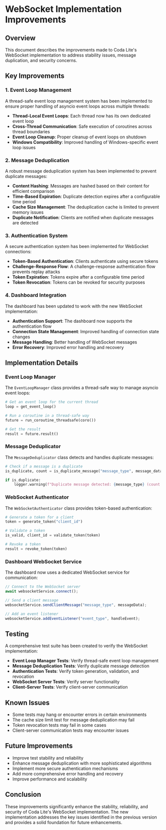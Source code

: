 # WebSocket Implementation Improvements

## Overview

This document describes the improvements made to Coda Lite's WebSocket implementation to address stability issues, message duplication, and security concerns.

## Key Improvements

### 1. Event Loop Management

A thread-safe event loop management system has been implemented to ensure proper handling of asyncio event loops across multiple threads:

- **Thread-Local Event Loops**: Each thread now has its own dedicated event loop
- **Cross-Thread Communication**: Safe execution of coroutines across thread boundaries
- **Event Loop Cleanup**: Proper cleanup of event loops on shutdown
- **Windows Compatibility**: Improved handling of Windows-specific event loop issues

### 2. Message Deduplication

A robust message deduplication system has been implemented to prevent duplicate messages:

- **Content Hashing**: Messages are hashed based on their content for efficient comparison
- **Time-Based Expiration**: Duplicate detection expires after a configurable time period
- **Cache Size Management**: The deduplication cache is limited to prevent memory issues
- **Duplicate Notification**: Clients are notified when duplicate messages are detected

### 3. Authentication System

A secure authentication system has been implemented for WebSocket connections:

- **Token-Based Authentication**: Clients authenticate using secure tokens
- **Challenge-Response Flow**: A challenge-response authentication flow prevents replay attacks
- **Token Expiration**: Tokens expire after a configurable time period
- **Token Revocation**: Tokens can be revoked for security purposes

### 4. Dashboard Integration

The dashboard has been updated to work with the new WebSocket implementation:

- **Authentication Support**: The dashboard now supports the authentication flow
- **Connection State Management**: Improved handling of connection state changes
- **Message Handling**: Better handling of WebSocket messages
- **Error Recovery**: Improved error handling and recovery

## Implementation Details

### Event Loop Manager

The `EventLoopManager` class provides a thread-safe way to manage asyncio event loops:

```python
# Get an event loop for the current thread
loop = get_event_loop()

# Run a coroutine in a thread-safe way
future = run_coroutine_threadsafe(coro())

# Get the result
result = future.result()
```

### Message Deduplicator

The `MessageDeduplicator` class detects and handles duplicate messages:

```python
# Check if a message is a duplicate
is_duplicate, count = is_duplicate_message("message_type", message_data)

if is_duplicate:
    logger.warning(f"Duplicate message detected: {message_type} (count: {count})")
```

### WebSocket Authenticator

The `WebSocketAuthenticator` class provides token-based authentication:

```python
# Generate a token for a client
token = generate_token("client_id")

# Validate a token
is_valid, client_id = validate_token(token)

# Revoke a token
result = revoke_token(token)
```

### Dashboard WebSocket Service

The dashboard now uses a dedicated WebSocket service for communication:

```javascript
// Connect to the WebSocket server
await websocketService.connect();

// Send a client message
websocketService.sendClientMessage("message_type", messageData);

// Add an event listener
websocketService.addEventListener("event_type", handleEvent);
```

## Testing

A comprehensive test suite has been created to verify the WebSocket implementation:

- **Event Loop Manager Tests**: Verify thread-safe event loop management
- **Message Deduplication Tests**: Verify duplicate message detection
- **Authentication Tests**: Verify token generation, validation, and revocation
- **WebSocket Server Tests**: Verify server functionality
- **Client-Server Tests**: Verify client-server communication

## Known Issues

- Some tests may hang or encounter errors in certain environments
- The cache size limit test for message deduplication may fail
- Token revocation tests may fail in some cases
- Client-server communication tests may encounter issues

## Future Improvements

- Improve test stability and reliability
- Enhance message deduplication with more sophisticated algorithms
- Implement more secure authentication mechanisms
- Add more comprehensive error handling and recovery
- Improve performance and scalability

## Conclusion

These improvements significantly enhance the stability, reliability, and security of Coda Lite's WebSocket implementation. The new implementation addresses the key issues identified in the previous version and provides a solid foundation for future enhancements.
